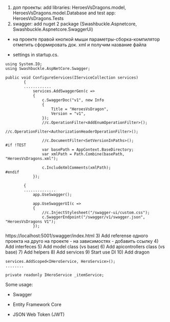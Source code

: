1) доп проекты: add libraries: HeroesVsDragons.model, HeroesVsDragons.model.Database and test app: HeroesVsDragons.Tests
2) swagger: add nuget 2 package (Swashbuckle.Aspnetcore, Swashbuckle.Aspnetcore.SwaggerUi)

+ на проекте правой кнопкой мыши параметры-сборка-компилятор отметить сформировать док. xml и получим название файла

+ settings in startup.cs.
``````
using System.IO;
using Swashbuckle.AspNetCore.Swagger;
``````
``````
public void ConfigureServices(IServiceCollection services)
        {
        ............
            services.AddSwaggerGen(c =>
            {
                c.SwaggerDoc("v1", new Info
                {
                    Title = "HeroesVsDragon",
                    Version = "v1",
                });
                //c.OperationFilter<AddEnumOperationFilter>();
                //c.OperationFilter<AuthorizationHeaderOperationFilter>();

                //c.DocumentFilter<SetVersionInPaths>();
#if !TEST
                var basePath = AppContext.BaseDirectory;
                var xmlPath = Path.Combine(basePath, "HeroesVsDragons.xml");

                c.IncludeXmlComments(xmlPath);
#endif
            });
``````
``````public void Configure(IApplicationBuilder app, IHostingEnvironment env)
        {
        ..............
            app.UseSwagger();

            app.UseSwaggerUI(c =>
            {
                //c.InjectStylesheet("/swagger-ui/custom.css");
                c.SwaggerEndpoint("/swagger/v1/swagger.json", "HeroesVsDragons V1");
            });
``````

https://localhost:5001/swagger/index.html
3) Add referense одного проекта на друго на проекте - на зависимостях - добавить ссылку
4) Add interfeces
5) Add model class (vs base)
6) Add apicontrollers class (vs base)
7) Add helpers
8) Add services
9) Start use DI
10) Add dragon
``````
services.AddScoped<IHeroService, HeroService>();
........

private readonly IHeroService _itemService;
``````

Some usage:

* Swagger

* Entity Framework Core

* JSON Web Token (JWT) 
